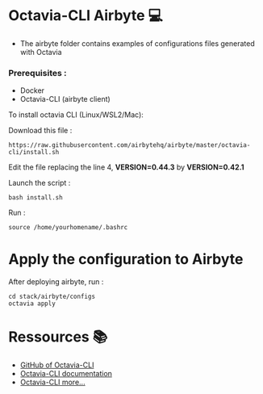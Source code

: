 # Octavia-CLI Airbyte :computer:

- The airbyte folder contains examples of configurations files generated with Octavia 

### Prerequisites :

- Docker
- Octavia-CLI (airbyte client)

To install octavia CLI (Linux/WSL2/Mac): 

Download this file :

    https://raw.githubusercontent.com/airbytehq/airbyte/master/octavia-cli/install.sh 

Edit the file replacing the line 4, **VERSION=0.44.3** by **VERSION=0.42.1** 

Launch the script : 

    bash install.sh 

Run : 

    source /home/yourhomename/.bashrc

# Apply the configuration to Airbyte

After deploying airbyte, run :

    cd stack/airbyte/configs
    octavia apply


# Ressources :books:

- [GitHub of Octavia-CLI ](https://github.com/airbytehq/airbyte/tree/master/octavia-cli)
- [Octavia-CLI documentation](https://docs.airbyte.com/cli-documentation/)
- [Octavia-CLI more...](https://airbyte.com/tutorials/version-control-airbyte-configurations)
